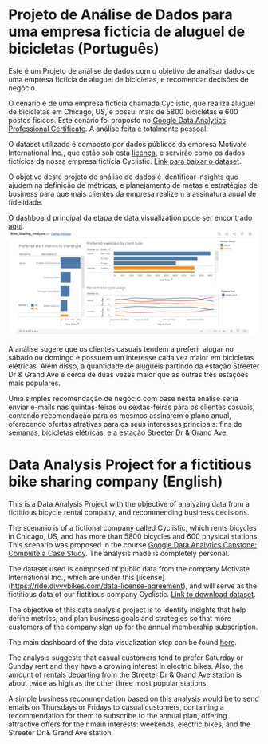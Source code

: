 # Projeto de Análise de Dados para uma empresa fictícia de aluguel de bicicletas (Português)

Este é um Projeto de análise de dados com o objetivo de analisar dados de uma empresa fictícia de aluguel de bicicletas, e recomendar decisões de negócio.

O cenário é de uma empresa fictícia chamada Cyclistic, que realiza aluguel de bicicletas em Chicago, US, e possui mais de 5800 bicicletas e 600 postos físicos.
Este cenário foi proposto no [Google Data Analytics Professional Certificate](https://www.coursera.org/professional-certificates/google-data-analytics?). A análise feita é totalmente pessoal.

O dataset utilizado é composto por dados públicos da empresa Motivate International Inc., que estão sob esta [licença](https://ride.divvybikes.com/data-license-agreement), e servirão
como os dados fictícios da nossa empresa fictícia Cyclistic. [Link para baixar o dataset](https://divvy-tripdata.s3.amazonaws.com/index.html).

O objetivo deste projeto de análise de dados é identificar insights que ajudem na definição de métricas, e planejamento de metas e estratégias de business para que mais clientes da empresa realizem a assinatura anual de fidelidade.

O dashboard principal da etapa de data visualization pode ser encontrado [aqui](https://public.tableau.com/app/profile/carlos.vinicius3512/viz/Bike_Sharing_Analysis_16407949341070/Dashboard6).
![Preview](preview.png)

A análise sugere que os clientes casuais tendem a preferir alugar no sábado ou domingo e possuem um interesse cada vez maior em bicicletas elétricas. Além disso, a quantidade de aluguéis partindo da estação Streeter Dr & Grand Ave é cerca de duas vezes maior que as outras três estações mais populares.

Uma simples recomendação de negócio com base nesta análise seria enviar e-mails nas quintas-feiras ou sextas-feiras para os clientes casuais, contendo recomendação para os mesmos assinarem o plano anual, oferecendo ofertas atrativas para os seus interesses principais: fins de semanas, bicicletas elétricas, e a estação Streeter Dr & Grand Ave.


# Data Analysis Project for a fictitious bike sharing company (English)

This is a Data Analysis Project with the objective of analyzing data from a fictitious bicycle rental company, and recommending business decisions.

The scenario is of a fictional company called Cyclistic, which rents bicycles in Chicago, US, and has more than 5800 bicycles and 600 physical stations.
This scenario was proposed in the course [Google Data Analytics Capstone: Complete a Case Study](https://www.coursera.org/learn/google-data-analytics-capstone?). The analysis made is completely personal.

The dataset used is composed of public data from the company Motivate International Inc., which are under this [license] (https://ride.divvybikes.com/data-license-agreement), and will serve as the fictitious data of our fictitious company Cyclistic. [Link to download dataset](https://divvy-tripdata.s3.amazonaws.com/index.html).

The objective of this data analysis project is to identify insights that help define metrics, and plan business goals and strategies so that more customers of the company sign up for the annual membership subscription.

The main dashboard of the data visualization step can be found [here](https://public.tableau.com/app/profile/carlos.vinicius3512/viz/Bike_Sharing_Analysis_16407949341070/Dashboard6).

The analysis suggests that casual customers tend to prefer Saturday or Sunday rent and they have a growing interest in electric bikes. Also, the amount of rentals departing from the Streeter Dr & Grand Ave station is about twice as high as the other three most popular stations.

A simple business recommendation based on this analysis would be to send emails on Thursdays or Fridays to casual customers, containing a recommendation for them to subscribe to the annual plan, offering attractive offers for their main interests: weekends, electric bikes, and the Streeter Dr & Grand Ave station.
